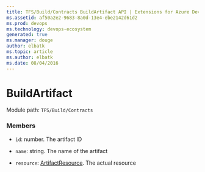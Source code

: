 ```yaml
---
title: TFS/Build/Contracts BuildArtifact API | Extensions for Azure DevOps Services
ms.assetid: af50a2e2-9683-8a0d-13e4-ebe2142d61d2
ms.prod: devops
ms.technology: devops-ecosystem
generated: true
ms.manager: douge
author: elbatk
ms.topic: article
ms.author: elbatk
ms.date: 08/04/2016
---
```


# BuildArtifact

Module path: `TFS/Build/Contracts`


### Members

* `id`: number. The artifact ID

* `name`: string. The name of the artifact

* `resource`: [ArtifactResource](./ArtifactResource.md). The actual resource


